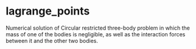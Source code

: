 # lagrange_points
Numerical solution of Circular restricted three-body problem in which the mass of one of the bodies is negligible, as well as the interaction forces between it and the other two bodies.
